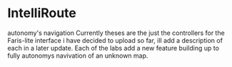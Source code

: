 # IntelliRoute
autonomy's navigation 
Currently theses are the just the controllers for the Faris-lite interface i have decided to upload so far, ill add a description of each in a later update. Each of the labs add a new feature building up to fully autonomys navivation of an unknown map.
